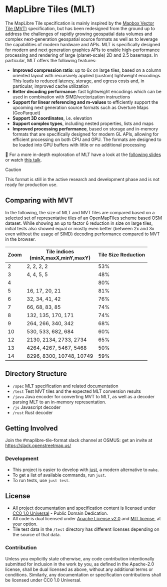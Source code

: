# MapLibre Tiles (MLT)

The MapLibre Tile specification is mainly inspired by the [Mapbox Vector Tile (MVT)](https://github.com/mapbox/vector-tile-spec) specification, 
but has been redesigned from the ground up to address the challenges of rapidly growing geospatial data volumes
and complex next-generation geospatial source formats as well as to leverage the capabilities of modern hardware and APIs. 
MLT is specifically designed for modern and next generation graphics APIs to enable high-performance processing and rendering of 
large (planet-scale) 2D and 2.5 basemaps. In particular, MLT offers the following features:
- **Improved compression ratio**: up to 6x on large tiles, based on a column oriented layout with recursively applied (custom) 
    lightweight encodings. This leads to reduced latency, storage, and egress costs and, in particular, improved cache utilization
- **Better decoding performance**: fast lightweight encodings which can be used in combination with SIMD/vectorization instructions
- **Support for linear referencing and m-values** to efficiently support the upcoming next generation source formats such as Overture Maps (GeoParquet)
- **Support 3D coordinates**, i.e. elevation
- **Support complex types**, including nested properties, lists and maps
- **Improved processing performance**, based on storage and in-memory formats that are specifically designed for modern GL APIs,
allowing for efficient processing on both CPU and GPU. The formats are designed to be loaded into 
GPU buffers with little or no additional processing

📝 For a more in-depth exploration of MLT have a look at the [following slides](https://github.com/mactrem/presentations/blob/main/FOSS4G_2024_Europe/FOSS4G_2024_Europe.pdf) or watch
[this talk](https://foss4ge.television.ee/stream/2024-07-03-LASTOOLS). 


> [!CAUTION]
> This format is still in the active research and development phase and is not ready for production use.

## Comparing with MVT

In the following, the size of MLT and MVT files are compared based on a selected set of representative tiles of an OpenMapTiles scheme based OSM dataset. While showing an up to factor 6 reduction in size on large tiles, initial tests also showed equal or mostly even better (between 2x and 3x even without the usage of SIMD) decoding performance compared to MVT in the browser.

| Zoom | Tile indices <br/>(minX,maxX,minY,maxY) | Tile Size Reduction |
|------|-----------------------------------------|---------------------|
| 2    | 2, 2, 2, 2                              | 53%                 |
| 3    | 4, 4, 5, 5                              | 48%                 |
| 4    |                                         | 80%                 |
| 5    | 16, 17, 20, 21                          | 81%                 |
| 6    | 32, 34, 41, 42                          | 76%                 |
| 7    | 66, 68, 83, 85                          | 74%                 |
| 8    | 132, 135, 170, 171                      | 74%                 |
| 9    | 264, 266, 340, 342                      | 68%                 |
| 10   | 530, 533, 682, 684                      | 60%                 |
| 12   | 2130, 2134, 2733, 2734                  | 65%                 |
| 13   | 4264, 4267, 5467, 5468                  | 50%                 |
| 14   | 8296, 8300, 10748, 10749                | 59%                 |

## Directory Structure

- `/spec` MLT specification and related documentation
- `/test` Test MVT tiles and the expected MLT conversion results
- `/java` Java encoder for converting MVT to MLT, as well as a decoder parsing MLT to an in-memory representation.
- `/js` Javascript decoder
- `/rust` Rust decoder

## Getting Involved

Join the #maplibre-tile-format slack channel at OSMUS: get an invite at https://slack.openstreetmap.us/

### Development

* This project is easier to develop with [just](https://just.systems/man/en/), a modern alternative to `make`.
* To get a list of available commands, run `just`.
* To run tests, use `just test`.

## License

* All project documentation and specification content is licensed under [CC0 1.0 Universal](https://creativecommons.org/publicdomain/zero/1.0/) - Public Domain Dedication.
* All code is dual licensed under [Apache License v2.0](http://www.apache.org/licenses/LICENSE-2.0) and [MIT license](http://opensource.org/licenses/MIT), at your option.
* Tile test data in the `/test` directory has different licenses depending on the source of that data.

### Contribution

Unless you explicitly state otherwise, any code contribution intentionally
submitted for inclusion in the work by you, as defined in the
Apache-2.0 license, shall be dual licensed as above, without any
additional terms or conditions. Similarly, any documentation or specification
contributions shall be licensed under CC0 1.0 Universal.
